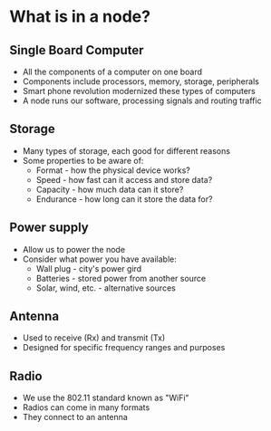# What is in a node?

## Single Board Computer

* All the components of a computer on one board
* Components include processors, memory, storage, peripherals
* Smart phone revolution modernized these types of computers
* A node runs our software, processing signals and routing traffic

## Storage

* Many types of storage, each good for different reasons
* Some properties to be aware of:
  * Format - how the physical device works?
  * Speed - how fast can it access and store data?
  * Capacity - how much data can it store?
  * Endurance - how long can it store the data for?

## Power supply

* Allow us to power the node
* Consider what power you have available:
  * Wall plug - city's power gird
  * Batteries - stored power from another source
  * Solar, wind, etc. - alternative sources
   
## Antenna

* Used to receive (Rx) and transmit (Tx)
* Designed for specific frequency ranges and purposes

## Radio

* We use the 802.11 standard known as "WiFi"
* Radios can come in many formats 
* They connect to an antenna